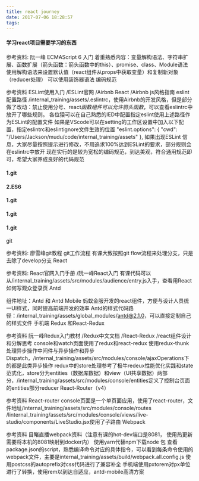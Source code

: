 ```yaml
---
title: react journey
date: 2017-07-06 18:28:57
tags:
---
```


#### 学习react项目需要学习的东西
参考资料: 阮一峰 ECMAScript 6 入门
着重熟悉内容：变量解构语法、字符串扩展、函数扩展（箭头函数：箭头函数中的this）、promise、class、Module语法
使用解构语法来设置默认值（react组件从props中获取变量）和复制新对象（reducer处理）
可以使用装饰器语法
编码规范

参考资料 ESLint使用入门 /ESLint官网 /Airbnb React /Airbnb js风格指南
eslint配置路径 /internal_training/assets/.eslintrc，使用Airbnb的开发风格，但是部分做了改动：禁止使用分号、react*函数组件可以允许箭头函数*，可以查看eslintrc中放开了哪些规则。
各位猿可以在自己熟悉的IED中配置指定eslint使用上述路径作为ESLint的配置文件 
如果是VScode可以在setting的工作区设置中加入以下配置，指定eslintrc和eslintignore文件生效的位置
"eslint.options": {
     "cwd": "/Users/Jackson/mudu/code/internal_training/assets"
},
如果出现ESLint 信息，大家尽量按照提示进行修改，不用追求100%达到ESLint的要求，部分规则会在eslintrc中放开
现在实行的是较为宽松的编码规范，到达美观，符合通用规范即可，希望大家养成良好的代码规范
#### 1.git
#### 2.ES6
#### 1.git
#### 1.git
#### 1.git





git

参考资料: 廖雪峰git教程 git工作流程
有课大致按照git flow流程来处理分支，只是去除了develop分支
React

参考资料: React官网入门手册 /阮一峰React入门 有课代码可以从/internal_training/assets/src/modules/audience/entry.js入手，查看用React如何写观众登录页
Antd

组件地址：Antd 和 Antd Mobile
蚂蚁金服开发的react组件，方便与设计人员统一UI样式，同时提高前端开发的效率
Antd的样式代码路径：/internal_training/assets/global_modules/antd@2.1.0，可以直接定制自己的样式文件
手机端
Redux 和React-Redux

参考资料 阮一峰Redux入门教材 /Redux中文文档 /React-Redux /react组件设计和分解思考
console和watch页面使用了redux和react-redux
使用redux-thunk处理异步操作中间件与异步操作和异步Dispatch，/internal_training/assets/src/modules/console/ajaxOperations下的都是此类异步操作
redux中的store处理参考了极牛redeux性能优化实践和state范式化，store分为entities（数据库数据）和view（UI共享数据）两部分，/internal_training/assets/src/modules/console/entities定义了控制台页面的entities部分reducer
React-Router（v4）

参考资料 React-router
console页面是一个单页面应用，使用了react-router，文件地址/internal_training/assets/src/modules/console/routes
/linternal_training/assets/src/modules/console/views/live-studio/components/LiveStudio.jsx使用了子路由
Webpack

参考资料 目睹直播webpack资料（注意有课的hot-dev端口是8081， 使用热更新需要将本机的8081映射到docker内）
使用yarn代替npm下载node 包
查看package.json的script，熟悉编译命令对应的具体指令，可以看到每条命令使用的webpack文件，主要是internal_training/assets/build/webpack.all.config.js
使用postcss的autoprefix对css代码进行了兼容补全
手机端使用pxtorem对px单位进行了转换，使用rem以到达自适应，antd-mobile高清方案
 
